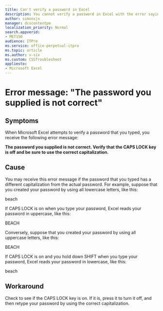 ```yaml
---
title: Can't verify a password in Excel
description: You cannot verify a password in Excel with the error saying that the password you supplied is not correct.
author: simonxjx
manager: dcscontentpm
localization_priority: Normal
search.appverid: 
- MET150
audience: ITPro
ms.service: office-perpetual-itpro
ms.topic: article
ms.author: v-six
ms.custom: CSSTroubleshoot
appliesto:
- Microsoft Excel
---
```


# Error message: "The password you supplied is not correct"

## Symptoms

When Microsoft Excel attempts to verify a password that you typed, you receive the following error message:

**The password you supplied is not correct. Verify that the CAPS LOCK key is off and be sure to use the correct capitalization.**

## Cause

You may receive this error message if the password that you typed has a different capitalization from the actual password. For example, suppose that you created your password by using all lowercase letters, like this:

beach

If CAPS LOCK is on when you type your password, Excel reads your password in uppercase, like this:

BEACH

Conversely, suppose that you created your password by using all uppercase letters, like this:

BEACH

If CAPS LOCK is on and you hold down SHIFT when you type your password, Excel reads your password in lowercase, like this:

beach

## Workaround

Check to see if the CAPS LOCK key is on. If it is, press it to turn it off, and then retype your password by using the correct capitalization.
